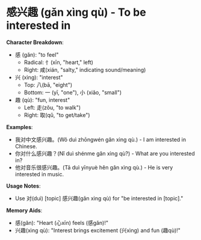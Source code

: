 # **感兴趣 (gǎn xìng qù) - To be interested in**

**Character Breakdown**:  
- 感 (gǎn): "to feel"
  - Radical: 忄(xīn, "heart," left)
  - Right: 咸(xián, "salty," indicating sound/meaning)  
- 兴 (xìng): "interest"
  - Top: 八(bā, "eight")
  - Bottom: 一 (yī, "one"), 小 (xiǎo, "small")  
- 趣 (qù): "fun, interest"
  - Left: 走(zǒu, "to walk")
  - Right: 取(qǔ, "to get/take")

**Examples**:  
- 我对中文感兴趣。(Wǒ duì zhōngwén gǎn xìng qù.) - I am interested in Chinese.  
- 你对什么感兴趣？(Nǐ duì shénme gǎn xìng qù?) - What are you interested in?  
- 他对音乐很感兴趣。(Tā duì yīnyuè hěn gǎn xìng qù.) - He is very interested in music.

**Usage Notes**:  
- Use 对(duì) [topic] 感兴趣(gǎn xìng qù) for "be interested in [topic]."

**Memory Aids**:  
- 感(gǎn): "Heart (心xīn) feels (感gǎn)!"  
- 兴趣(xìng qù): "Interest brings excitement (兴xìng) and fun (趣qù)!"